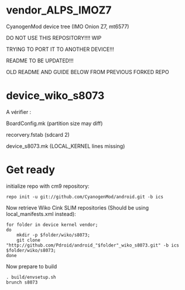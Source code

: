 vendor_ALPS_IMOZ7
=================

CyanogenMod device tree (IMO Onion Z7, mt6577)

DO NOT USE THIS REPOSITORY!!!! WIP

TRYING TO PORT IT TO ANOTHER DEVICE!!!

README TO BE UPDATED!!!

OLD README AND GUIDE BELOW FROM PREVIOUS FORKED REPO


device_wiko_s8073
========================================
A vérifier :

BoardConfig.mk (partition size may diff)

recorvery.fstab (sdcard 2)

device_s8073.mk (LOCAL_KERNEL lines missing)


Get ready
========================================


initialize repo with cm9 repository:
	
	repo init -u git://github.com/CyanogenMod/android.git -b ics

Now retrieve Wiko Cink SLIM repositories (Should be using local_manifests.xml instead):

	for folder in device kernel vendor;
	do
		mkdir -p $folder/wiko/s8073;
		git clone "http://github.com/Pdroid/android_"$folder"_wiko_s8073.git" -b ics $folder/wiko/s8073;
	done


Now prepare to build

	. build/envsetup.sh
	brunch s8073
	
	
